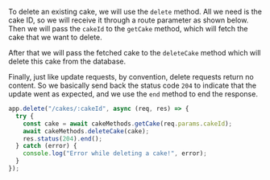 To delete an existing cake, we will use the `delete` method. All we need is the cake ID, so we will receive it through a route parameter as shown below. Then we will pass the `cakeId` to the `getCake` method, which will fetch the cake that we want to delete.

After that we will pass the fetched cake to the `deleteCake` method which will delete this cake from the database.

Finally, just like update requests, by convention, delete requests return no content. So we basically send back the status code `204` to indicate that the update went as expected, and we use the `end` method to end the response.

```javascript
app.delete("/cakes/:cakeId", async (req, res) => {
  try {
    const cake = await cakeMethods.getCake(req.params.cakeId);
    await cakeMethods.deleteCake(cake);
    res.status(204).end();
  } catch (error) {
    console.log("Error while deleting a cake!", error);
  }
});
```
